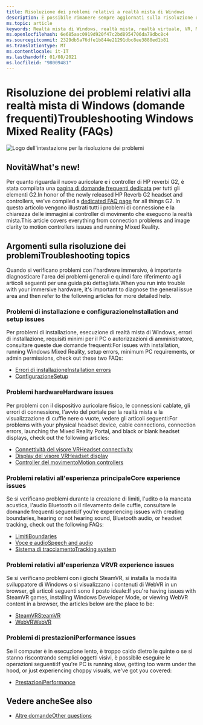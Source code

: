 ```yaml
---
title: Risoluzione dei problemi relativi a realtà mista di Windows
description: È possibile rimanere sempre aggiornati sulla risoluzione dei problemi di Microsoft Mixed Reality che va oltre la documentazione del supporto clienti standard.
ms.topic: article
keywords: Realtà mista di Windows, realtà mista, realtà virtuale, VR, MR, risoluzione dei problemi, errori, guida, supporto
ms.openlocfilehash: 6e685aac0919d920f47c2bd8954706da79dbc8c4
ms.sourcegitcommit: 2329db5a76dfe1b844e21291dbc8ee3888ed1b81
ms.translationtype: MT
ms.contentlocale: it-IT
ms.lasthandoff: 01/08/2021
ms.locfileid: "98009481"
---
```

# <a name="troubleshooting-windows-mixed-reality-faqs"></a><span data-ttu-id="9f6b2-104">Risoluzione dei problemi relativi alla realtà mista di Windows (domande frequenti)</span><span class="sxs-lookup"><span data-stu-id="9f6b2-104">Troubleshooting Windows Mixed Reality (FAQs)</span></span>

![Logo dell'intestazione per la risoluzione dei problemi](images/1050px-Mixedrealityportal.png)

## <a name="whats-new"></a><span data-ttu-id="9f6b2-106">Novità</span><span class="sxs-lookup"><span data-stu-id="9f6b2-106">What's new!</span></span>

<span data-ttu-id="9f6b2-107">Per quanto riguarda il nuovo auricolare e i controller di HP reverbi G2, è stata compilata una [pagina di domande frequenti dedicata](reverbG2-faq.md) per tutti gli elementi G2.</span><span class="sxs-lookup"><span data-stu-id="9f6b2-107">In honor of the newly released HP Reverb G2 headset and controllers, we've compiled a [dedicated FAQ page](reverbG2-faq.md) for all things G2.</span></span> <span data-ttu-id="9f6b2-108">In questo articolo vengono illustrati tutti i problemi di connessione e la chiarezza delle immagini ai controller di movimento che eseguono la realtà mista.</span><span class="sxs-lookup"><span data-stu-id="9f6b2-108">This article covers everything from connection problems and image clarity to motion controllers issues and running Mixed Reality.</span></span>

## <a name="troubleshooting-topics"></a><span data-ttu-id="9f6b2-109">Argomenti sulla risoluzione dei problemi</span><span class="sxs-lookup"><span data-stu-id="9f6b2-109">Troubleshooting topics</span></span>

<span data-ttu-id="9f6b2-110">Quando si verificano problemi con l'hardware immersivo, è importante diagnosticare l'area dei problemi generali e quindi fare riferimento agli articoli seguenti per una guida più dettagliata.</span><span class="sxs-lookup"><span data-stu-id="9f6b2-110">When you run into trouble with your immersive hardware, it's important to diagnose the general issue area and then refer to the following articles for more detailed help.</span></span> 

### <a name="installation-and-setup-issues"></a><span data-ttu-id="9f6b2-111">Problemi di installazione e configurazione</span><span class="sxs-lookup"><span data-stu-id="9f6b2-111">Installation and setup issues</span></span>

<span data-ttu-id="9f6b2-112">Per problemi di installazione, esecuzione di realtà mista di Windows, errori di installazione, requisiti minimi per il PC o autorizzazioni di amministratore, consultare queste due domande frequenti:</span><span class="sxs-lookup"><span data-stu-id="9f6b2-112">For issues with installation, running Windows Mixed Reality, setup errors, minimum PC requirements, or admin permissions, check out these two FAQs:</span></span>

- [<span data-ttu-id="9f6b2-113">Errori di installazione</span><span class="sxs-lookup"><span data-stu-id="9f6b2-113">Installation errors</span></span>](installation_errors.md)
- [<span data-ttu-id="9f6b2-114">Configurazione</span><span class="sxs-lookup"><span data-stu-id="9f6b2-114">Setup</span></span>](wmr-setup-faq.md)

### <a name="hardware-issues"></a><span data-ttu-id="9f6b2-115">Problemi hardware</span><span class="sxs-lookup"><span data-stu-id="9f6b2-115">Hardware issues</span></span>

<span data-ttu-id="9f6b2-116">Per problemi con il dispositivo auricolare fisico, le connessioni cablate, gli errori di connessione, l'avvio del portale per la realtà mista e la visualizzazione di cuffie nere o vuote, vedere gli articoli seguenti:</span><span class="sxs-lookup"><span data-stu-id="9f6b2-116">For problems with your physical headset device, cable connections, connection errors, launching the Mixed Reality Portal, and black or blank headset displays, check out the following articles:</span></span>

- [<span data-ttu-id="9f6b2-117">Connettività del visore VR</span><span class="sxs-lookup"><span data-stu-id="9f6b2-117">Headset connectivity</span></span>](headset-connectivity.md)
- [<span data-ttu-id="9f6b2-118">Display del visore VR</span><span class="sxs-lookup"><span data-stu-id="9f6b2-118">Headset display</span></span>](headset-display.md)
- [<span data-ttu-id="9f6b2-119">Controller del movimento</span><span class="sxs-lookup"><span data-stu-id="9f6b2-119">Motion controllers</span></span>](motion-controller-problems.md)

### <a name="core-experience-issues"></a><span data-ttu-id="9f6b2-120">Problemi relativi all'esperienza principale</span><span class="sxs-lookup"><span data-stu-id="9f6b2-120">Core experience issues</span></span>

<span data-ttu-id="9f6b2-121">Se si verificano problemi durante la creazione di limiti, l'udito o la mancata acustica, l'audio Bluetooth o il rilevamento delle cuffie, consultare le domande frequenti seguenti:</span><span class="sxs-lookup"><span data-stu-id="9f6b2-121">If you're experiencing issues with creating boundaries, hearing or not hearing sound, Bluetooth audio, or headset tracking, check out the following FAQs:</span></span>

- [<span data-ttu-id="9f6b2-122">Limiti</span><span class="sxs-lookup"><span data-stu-id="9f6b2-122">Boundaries</span></span>](boundary-questions.md)
- [<span data-ttu-id="9f6b2-123">Voce e audio</span><span class="sxs-lookup"><span data-stu-id="9f6b2-123">Speech and audio</span></span>](speech-and-audio.md)
- [<span data-ttu-id="9f6b2-124">Sistema di tracciamento</span><span class="sxs-lookup"><span data-stu-id="9f6b2-124">Tracking system</span></span>](tracking.md)

### <a name="vr-experience-issues"></a><span data-ttu-id="9f6b2-125">Problemi relativi all'esperienza VR</span><span class="sxs-lookup"><span data-stu-id="9f6b2-125">VR experience issues</span></span>

<span data-ttu-id="9f6b2-126">Se si verificano problemi con i giochi SteamVR, si installa la modalità sviluppatore di Windows o si visualizzano i contenuti di WebVR in un browser, gli articoli seguenti sono il posto ideale:</span><span class="sxs-lookup"><span data-stu-id="9f6b2-126">If you're having issues with SteamVR games, installing Windows Developer Mode, or viewing WebVR content in a browser, the articles below are the place to be:</span></span>

- [<span data-ttu-id="9f6b2-127">SteamVR</span><span class="sxs-lookup"><span data-stu-id="9f6b2-127">SteamVR</span></span>](steamvr-questions.md)
- [<span data-ttu-id="9f6b2-128">WebVR</span><span class="sxs-lookup"><span data-stu-id="9f6b2-128">WebVR</span></span>](webvr-questions.md)

### <a name="performance-issues"></a><span data-ttu-id="9f6b2-129">Problemi di prestazioni</span><span class="sxs-lookup"><span data-stu-id="9f6b2-129">Performance issues</span></span> 

<span data-ttu-id="9f6b2-130">Se il computer è in esecuzione lento, è troppo caldo dietro le quinte o se si stanno riscontrando semplici oggetti visivi, è possibile eseguire le operazioni seguenti:</span><span class="sxs-lookup"><span data-stu-id="9f6b2-130">If you're PC is running slow, getting too warm under the hood, or just experiencing choppy visuals, we've got you covered:</span></span>

- [<span data-ttu-id="9f6b2-131">Prestazioni</span><span class="sxs-lookup"><span data-stu-id="9f6b2-131">Performance</span></span>](performance-questions.md)

## <a name="see-also"></a><span data-ttu-id="9f6b2-132">Vedere anche</span><span class="sxs-lookup"><span data-stu-id="9f6b2-132">See also</span></span>
- [<span data-ttu-id="9f6b2-133">Altre domande</span><span class="sxs-lookup"><span data-stu-id="9f6b2-133">Other questions</span></span>](other-questions.md)
